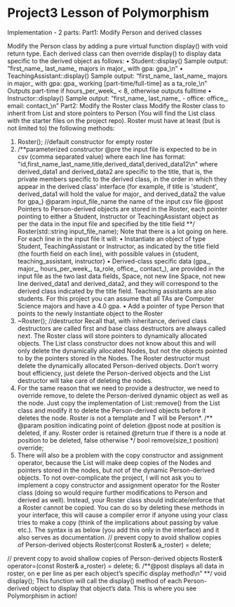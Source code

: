 # Project3 Lesson of Polymorphism

Implementation - 2 parts:
Part1: Modify Person and derived classes

Modify the Person class by adding a pure virtual function display() with void
return type. Each derived class can then override display() to display data specific
to the derived object as follows:
• Student::display()
Sample output:
“first_name_ last_name_ majors in major_ with gpa: gpa_\n”
• TeachingAssistant::display()
Sample output:
“first_name_ last_name_ majors in major_ with gpa: gpa_
working [part-time/full-time] as a ta_role_\n”
Outputs part-time if hours_per_week_ < 8, otherwise outputs fulltime
• Instructor::display()
Sample output:
“first_name_ last_name_ - office: office_, email:
contact_\n”
Part2: Modify the Roster class
Modify the Roster class to inherit from List and store pointers to Person (You will
find the List class with the starter files on the project repo). Roster must have at least
(but is not limited to) the following methods:
1. Roster(); //default constructor for empty roster
2. /**parameterized constructor
 @pre the input file is expected to be in csv
 (comma separated value) where each line has format:
 "id,first_name_last_name,title,derived_data1,derived_data12\n"
 where derived_data1 and derived_data2 are specific to the title,
 that is, the private members specific to the derived class, in the
 order in which they appear in the derived class’ interface
 (for example, if title is 'student', derived_data1 will hold
 the value for major_ and derived_data2 the value for gpa_)
 @param input_file_name the name of the input csv file
 @post Pointers to Person-derived objects are stored in the Roster,
 each pointer pointing to either a Student, Instructor or
 TeachingAssistant object as per the data in the input file and
 specified by the title field
 **/
 Roster(std::string input_file_name);
Note that there is a lot going on here. For each line in the input file it will:
• Instantiate an object of type Student, TeachingAssistant or Instructor, as
indicated by the title field (the fourth field on each line), with possible values in
{student, teaching_assistant, instructor}
• Derived-class specific data (gpa_, major_, hours_per_week_, ta_role,
office_, contact_), are provided in the input file as the two last data fields,
Space, not new line
Space, not new line
derived_data1 and derived_data2, and they will correspond to the derived
class indicated by the title field. Teaching assistants are also students. For this
project you can assume that all TAs are Computer Science majors and have a 4.0
gpa.
• Add a pointer of type Person that points to the newly instantiate object to the
Roster
3. ~Roster(); //destructor
Recall that, with inheritance, derived class destructors are called first and base
class destructors are always called next. The Roster class will store pointers to
dynamically allocated objects. The List class constructor does not know about this
and will only delete the dynamically allocated Nodes, but not the objects pointed
to by the pointers stored in the Nodes. The Roster destructor must delete the
dynamically allocated Person-derived objects. Don’t worry bout efficiency, just
delete the Person-derived objects and the List destructor will take care of deleting
the nodes.
4. For the same reason that we need to provide a destructor, we need to override
remove, to delete the Person-derived dynamic object as well as the node. Just
copy the implementation of List::remove() from the List class and modify it to
delete the Person-derived objects before it deletes the node. Roster is not a
template and T will be Person*.
/**
 @param position indicating point of deletion
 @post node at position is deleted, if any. Roster order is retained
 @return true if there is a node at position to be deleted, false otherwise */
 bool remove(size_t position) override;
5. There will also be a problem with the copy constructor and assignment operator,
because the List will make deep copies of the Nodes and pointers stored in the
nodes, but not of the dynamic Person-derived objects. To not over-complicate the
project, I will not ask you to implement a copy constructor and assignment
operator for the Roster class (doing so would require further modifications to
Person and derived as well). Instead, your Roster class should indicate/enforce that
a Roster cannot be copied. You can do so by deleting these methods in your
interface, this will cause a compiler error if anyone using your class tries to make a
copy (think of the implications about passing by value etc.). The syntax is as below
(you add this only in the interface) and it also serves as documentation.
// prevent copy to avoid shallow copies of Person-derived objects
Roster(const Roster& a_roster) = delete;

 // prevent copy to avoid shallow copies of Person-derived objects
 Roster& operator=(const Roster& a_roster) = delete;
6. /**@post displays all data in roster, on e per line
 as per each object’s specific display method\n”
 **/
 void display();
This function will call the display() method of each Person-derived object to
display that object’s data. This is where you see Polymorphism in action!
